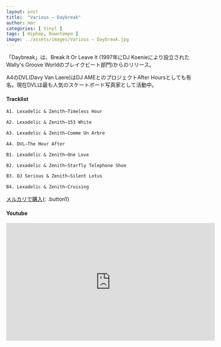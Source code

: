 ```yaml
---
layout: post
title:  "Various – Daybreak"
author: mmr
categories: [ Vinyl ]
tags: [ Hiphop, Downtempo ]
image: ../assets/images/Various – Daybreak.jpg
---
```


「Daybreak」は、Break It Or Leave It (1997年にDJ Koenieにより設立されたWally's Groove Worldのブレイクビート部門)からのリリース。

A4のDVL(Davy Van Laere)はDJ AMEとのプロジェクトAfter Hoursとしても有名。現在DVLは最も人気のスケートボード写真家として活動中。

#### Tracklist
```md
A1. Lexadelic & Zenith–Timeless Hour

A2. Lexadelic & Zenith–153 White

A3. Lexadelic & Zenith–Comme Un Arbre

A4. DVL–The Hour After

B1. Lexadelic & Zenith–One Love

B2. Lexadelic & Zenith–Starfly Telephone Shoe

B3. DJ Serious & Zenith–Silent Lotus

B4. Lexadelic & Zenith–Cruising
```

[メルカリで購入](https://jp.mercari.com/item/m56150431111?afid=6142608987){: .button1}

#### Youtube
<iframe width="560" height="315" src="https://www.youtube.com/embed/WKEazL28ISU?si=CXOrpxmsZLod7buB" title="YouTube video player" frameborder="0" allow="accelerometer; autoplay; clipboard-write; encrypted-media; gyroscope; picture-in-picture; web-share" referrerpolicy="strict-origin-when-cross-origin" allowfullscreen></iframe>